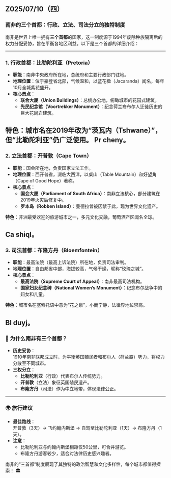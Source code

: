 ## Z025/07/10（四）

### **南非的三个首都：行政、立法、司法分立的独特制度**  
南非是世界上唯一拥有**三个首都**的国家，这一制度源于1994年废除种族隔离后的权力分配妥协，旨在平衡各地区利益。以下是三个首都的详细介绍：

---

### **1. 行政首都：比勒陀利亚（Pretoria）**  
- **职能**：南非中央政府所在地，总统府和主要行政部门驻地。  
- **地理位置**：位于豪登省北部，气候温和，以蓝花楹（Jacaranda）闻名，每年10月全城紫花盛开。  
- **核心景点**：  
  - **联合大厦（Union Buildings）**：总统办公地，俯瞰城市的花园式建筑。  
  - **先民纪念馆（Voortrekker Monument）**：纪念荷兰裔布尔人迁徙历史的巨大花岗岩建筑。  

**特色**：城市名在2019年改为“茨瓦内（Tshwane）”，但“比勒陀利亚”仍广泛使用。
Pr cheny。
---

### **2. 立法首都：开普敦（Cape Town）**  
- **职能**：国会所在地，负责国家立法工作。  
- **地理位置**：西开普省，濒临大西洋，以桌山（Table Mountain）和好望角（Cape of Good Hope）著称。  
- **核心景点**：  
  - **国会大厦（Parliament of South Africa）**：南非立法核心，部分建筑在2019年火灾后修复中。  
  - **罗本岛（Robben Island）**：曼德拉曾被囚禁于此，现为世界文化遗产。  

**特色**：非洲最受欢迎的旅游城市之一，多元文化交融，葡萄酒产区闻名全球。

Ca shiql。
---


### **3. 司法首都：布隆方丹（Bloemfontein）**  
- **职能**：最高法院（最高上诉法院）所在地，负责司法审判。  
- **地理位置**：自由邦省中部，海拔较高，气候干燥，昵称“玫瑰之城”。  
- **核心景点**：  
  - **最高法院（Supreme Court of Appeal）**：南非最高司法机构。  
  - **国家妇女纪念碑（National Women’s Monument）**：纪念布尔战争中的妇女和儿童。  

**特色**：城市名在塞索托语中意为“花之泉”，小而宁静，法律界地位崇高。

Bl duyj。
---

### **📌 为什么南非有三个首都？**  
- **历史妥协**：  
  1910年南非联邦成立时，为平衡英国殖民者和布尔人（荷兰裔）势力，将权力分散至不同城市。  
- **三权分立**：  
  - **比勒陀利亚**（行政）代表布尔人传统势力。  
  - **开普敦**（立法）象征英国殖民遗产。  
  - **布隆方丹**（司法）作为中立地带，体现法律公正。  

---

### **🌍 旅行建议**  
- **最佳路线**：  
  开普敦（3天）→ 飞约翰内斯堡 → 自驾至比勒陀利亚（1天）→ 布隆方丹（1天）。  
- **注意**：  
  - 比勒陀利亚与约翰内斯堡相距仅50公里，可合并游览。  
  - 布隆方丹游客较少，适合对法律历史感兴趣者。  

南非的“三首都”制度展现了其独特的政治智慧和文化多样性，每个城市都值得探索！ 🏛️
